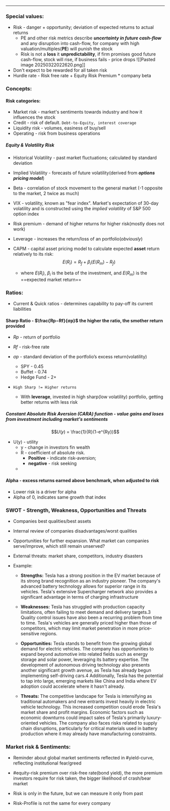 ***
### Special values:
- Risk - danger + opportunity; deviation of expected returns to actual returns 
	- PE and other risk metrics describe ***uncertainty in future cash-flow*** and any disruption into cash-flow, for company with high valuation/multiples(**PE**) will punish the stock
	- Risk is not a **loss** it **unpredictability**, if firm promises good future cash-flow, stock will rise, if business fails - price drops
![[Pasted image 20250322022620.png]]
- Don't expect to be rewarded for all taken risk
- Hurdle rate - Risk free rate + Equity Risk Premium * company beta 
### Concepts:

#### Risk categories:
- Market risk - market's sentiments towards industry and how it influences the stock
- Credit  - risk of default. `Debt-to-Equity, interest coverage`
- Liquidity risk - volumes, easiness of buy/sell
- Operating - risk from business operations 


##### Equity & Volatility Risk 
- Historical Volatility - past market fluctuations; calculated by standard deviation
- Implied Volatility - forecasts of future volatility(derived from ***options pricing model***)

- Beta - correlation of stock movement to the general market (-1 opposite to the market, 2 twice as much)
- VIX - volatility, known as "fear index". Market's expectation of 30-day volatility and is constructed using the *implied volatility* of S&P 500 option index
- Risk premium - demand of higher returns for higher risk(mostly does not work)
- Leverage - increases the return/loss of an portfolio(*obviously*)

- CAPM - capital asset pricing model to calculate expected **asset** return relatively to its risk: $$ E(R_i) = R_f + \beta_i(E(R_m) - R_f) $$
	- where $E(R_i)$, $\beta_i$ is the beta of the investment, and $E(R_m)$ is the ==expected market return==


### Ratios:
- Current & Quick ratios - determines capability to pay-off its current liabilities

#### Sharp Ratio - $\frac{Rp​−Rf}{σp​}$ the higher the ratio, the smother return provided
- $Rp$​  - return of portfolio
- $Rf$​ - risk-free rate
- $σp​$ - standard deviation of the portfolio’s excess return​(volatility)

	- SPY - 0.45 
	- Buffet - 0.74
	- Hedge Fund - 2+
- `High Sharp != Higher returns`
	- With **leverage**, invested in high sharp(low volatility) portfolio, getting better returns with less risk 


##### Constant Absolute Risk Aversion (CARA) function - value gains and loses from investment including market's sentiments
$$𝑈(𝑦) = \frac{1}{R}(1-e^{Ry})$$
- U(y) - utility
	- y - change in investors fin wealth 
	- R - coefficient of absolute risk. 
		- **Positive** - indicate risk-aversion; 
		- **negative** - risk seeking
	- 
#### Alpha - excess returns earned above benchmark, when adjusted to risk 
- Lower risk is a driver for alpha
- Alpha of 0, indicates same growth that index 

### SWOT - Strength, Weakness, Opportunities and Threats
- Companies best qualities/best assets 
- Internal review of companies disadvantages/worst qualities 
- Opportunities for further expansion. What market can companies serve/improve, which still remain unserved? 
- External threats: market share, competitors, industry disasters 

- Example:
	- **Strengths:** Tesla has a strong position in the EV market because of its strong brand recognition as an industry pioneer. The company's advanced battery technology allows for superior range in its vehicles. Tesla's extensive Supercharger network also provides a significant advantage in terms of charging infrastructure
	 
	- **Weaknesses:** Tesla has struggled with production capacity limitations, often failing to meet demand and delivery targets.3 Quality control issues have also been a recurring problem from time to time. Tesla's vehicles are generally priced higher than those of competitors, which may limit market penetration in more price-sensitive regions.
	
	- **Opportunities:** Tesla stands to benefit from the growing global demand for electric vehicles. The company has opportunities to expand beyond automotive into related fields such as energy storage and solar power, leveraging its battery expertise. The development of autonomous driving technology also presents another significant growth avenue, as Tesla has already begun implementing self-driving cars.4 Additionally, Tesla has the potential to tap into large, emerging markets like China and India where EV adoption could accelerate where it hasn't already.
	
	- **Threats:** The competitive landscape for Tesla is intensifying as traditional automakers and new entrants invest heavily in electric vehicle technology. This increased competition could erode Tesla's market share and profit margins. Economic factors such as economic downturns could impact sales of Tesla's primarily luxury-oriented vehicles. The company also faces risks related to supply chain disruptions, particularly for critical materials used in battery production where it may already have manufacturing constraints.

### Market risk & Sentiments:
- Reminder about global market sentiments reflected in #yield-curve,  reflecting institutional fear/greed 
- #equity-risk premium over risk-free rate(bond yield), the more premium investors require for risk taken, the bigger likelihood of crash/bear market

- Risk is only in the future, but we can measure it only from past
- Risk-Profile is not the same for every company 


